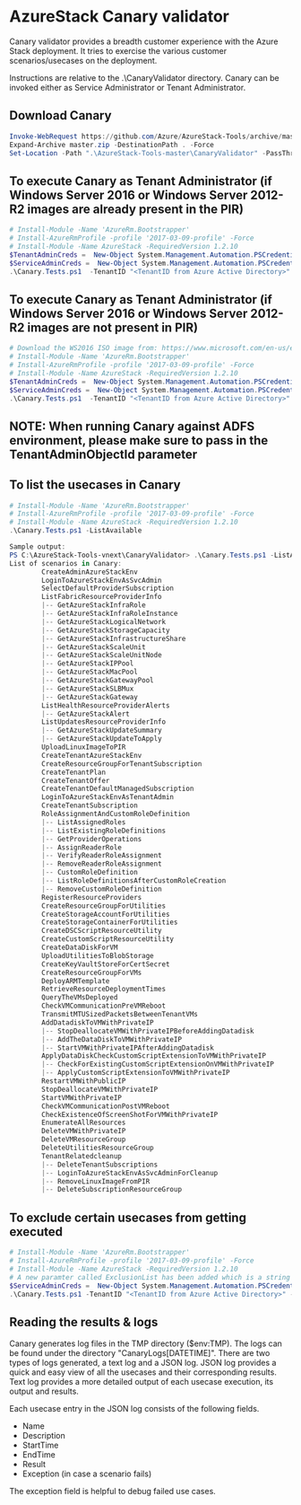 # AzureStack Canary validator
Canary validator provides a breadth customer experience with the Azure Stack deployment. It tries to exercise the various customer scenarios/usecases on the deployment. 

Instructions are relative to the .\CanaryValidator directory.
Canary can be invoked either as Service Administrator or Tenant Administrator.

## Download Canary

```powershell
Invoke-WebRequest https://github.com/Azure/AzureStack-Tools/archive/master.zip -OutFile master.zip
Expand-Archive master.zip -DestinationPath . -Force
Set-Location -Path ".\AzureStack-Tools-master\CanaryValidator" -PassThru
```

## To execute Canary as Tenant Administrator (if Windows Server 2016 or Windows Server 2012-R2 images are already present in the PIR)

```powershell
# Install-Module -Name 'AzureRm.Bootstrapper'
# Install-AzureRmProfile -profile '2017-03-09-profile' -Force
# Install-Module -Name AzureStack -RequiredVersion 1.2.10
$TenantAdminCreds =  New-Object System.Management.Automation.PSCredential "<Tenant Admin username>", (ConvertTo-SecureString "<Tenant Admin password>" -AsPlainText -Force)
$ServiceAdminCreds =  New-Object System.Management.Automation.PSCredential "<Service Admin username>", (ConvertTo-SecureString "<Service Admin password>" -AsPlainText -Force)
.\Canary.Tests.ps1  -TenantID "<TenantID from Azure Active Directory>" -AdminArmEndpoint "<Administrative ARM endpoint>" -ServiceAdminCredentials $ServiceAdminCreds -TenantArmEndpoint "<Tenant ARM endpoint>" -TenantAdminCredentials $TenantAdminCreds
```

## To execute Canary as Tenant Administrator (if Windows Server 2016 or Windows Server 2012-R2 images are not present in PIR)

```powershell
# Download the WS2016 ISO image from: https://www.microsoft.com/en-us/evalcenter/evaluate-windows-server-2016, and place it on your local machine
# Install-Module -Name 'AzureRm.Bootstrapper'
# Install-AzureRmProfile -profile '2017-03-09-profile' -Force
# Install-Module -Name AzureStack -RequiredVersion 1.2.10
$TenantAdminCreds =  New-Object System.Management.Automation.PSCredential "<Tenant Admin username>", (ConvertTo-SecureString "<Tenant Admin password>" -AsPlainText -Force)
$ServiceAdminCreds =  New-Object System.Management.Automation.PSCredential "<Service Admin username>", (ConvertTo-SecureString "<Service Admin password>" -AsPlainText -Force)
.\Canary.Tests.ps1  -TenantID "<TenantID from Azure Active Directory>" -AdminArmEndpoint "<Administrative ARM endpoint>" -ServiceAdminCredentials $ServiceAdminCreds -TenantArmEndpoint "<Tenant ARM endpoint>" -TenantAdminCredentials $TenantAdminCreds -WindowsISOPath "<path where the WS2016 ISO is present>"
```
## NOTE: When running Canary against ADFS environment, please make sure to pass in the TenantAdminObjectId parameter

## To list the usecases in Canary

```powershell
# Install-Module -Name 'AzureRm.Bootstrapper'
# Install-AzureRmProfile -profile '2017-03-09-profile' -Force
# Install-Module -Name AzureStack -RequiredVersion 1.2.10
.\Canary.Tests.ps1 -ListAvailable

Sample output:
PS C:\AzureStack-Tools-vnext\CanaryValidator> .\Canary.Tests.ps1 -ListAvailable
List of scenarios in Canary:
        CreateAdminAzureStackEnv
        LoginToAzureStackEnvAsSvcAdmin
        SelectDefaultProviderSubscription
        ListFabricResourceProviderInfo
        |-- GetAzureStackInfraRole
        |-- GetAzureStackInfraRoleInstance
        |-- GetAzureStackLogicalNetwork
        |-- GetAzureStackStorageCapacity
        |-- GetAzureStackInfrastructureShare
        |-- GetAzureStackScaleUnit
        |-- GetAzureStackScaleUnitNode
        |-- GetAzureStackIPPool
        |-- GetAzureStackMacPool
        |-- GetAzureStackGatewayPool
        |-- GetAzureStackSLBMux
        |-- GetAzureStackGateway
        ListHealthResourceProviderAlerts
        |-- GetAzureStackAlert
        ListUpdatesResourceProviderInfo
        |-- GetAzureStackUpdateSummary
        |-- GetAzureStackUpdateToApply
        UploadLinuxImageToPIR
        CreateTenantAzureStackEnv
        CreateResourceGroupForTenantSubscription
        CreateTenantPlan
        CreateTenantOffer
        CreateTenantDefaultManagedSubscription
        LoginToAzureStackEnvAsTenantAdmin
        CreateTenantSubscription
        RoleAssignmentAndCustomRoleDefinition
        |-- ListAssignedRoles
        |-- ListExistingRoleDefinitions
        |-- GetProviderOperations
        |-- AssignReaderRole
        |-- VerifyReaderRoleAssignment
        |-- RemoveReaderRoleAssignment
        |-- CustomRoleDefinition
        |-- ListRoleDefinitionsAfterCustomRoleCreation
        |-- RemoveCustomRoleDefinition
        RegisterResourceProviders
        CreateResourceGroupForUtilities
        CreateStorageAccountForUtilities
        CreateStorageContainerForUtilities
        CreateDSCScriptResourceUtility
        CreateCustomScriptResourceUtility
        CreateDataDiskForVM
        UploadUtilitiesToBlobStorage
        CreateKeyVaultStoreForCertSecret
        CreateResourceGroupForVMs
        DeployARMTemplate
        RetrieveResourceDeploymentTimes
        QueryTheVMsDeployed
        CheckVMCommunicationPreVMReboot
        TransmitMTUSizedPacketsBetweenTenantVMs
        AddDatadiskToVMWithPrivateIP
        |-- StopDeallocateVMWithPrivateIPBeforeAddingDatadisk
        |-- AddTheDataDiskToVMWithPrivateIP
        |-- StartVMWithPrivateIPAfterAddingDatadisk
        ApplyDataDiskCheckCustomScriptExtensionToVMWithPrivateIP
        |-- CheckForExistingCustomScriptExtensionOnVMWithPrivateIP
        |-- ApplyCustomScriptExtensionToVMWithPrivateIP
        RestartVMWithPublicIP
        StopDeallocateVMWithPrivateIP
        StartVMWithPrivateIP
        CheckVMCommunicationPostVMReboot
        CheckExistenceOfScreenShotForVMWithPrivateIP
        EnumerateAllResources
        DeleteVMWithPrivateIP
        DeleteVMResourceGroup
        DeleteUtilitiesResourceGroup
        TenantRelatedcleanup
        |-- DeleteTenantSubscriptions
        |-- LoginToAzureStackEnvAsSvcAdminForCleanup
        |-- RemoveLinuxImageFromPIR
        |-- DeleteSubscriptionResourceGroup
```

## To exclude certain usecases from getting executed

```powershell
# Install-Module -Name 'AzureRm.Bootstrapper'
# Install-AzureRmProfile -profile '2017-03-09-profile' -Force
# Install-Module -Name AzureStack -RequiredVersion 1.2.10
# A new paramter called ExclusionList has been added which is a string array. Pass in the list of usecases you don't want to execute to this parameter.
$ServiceAdminCreds =  New-Object System.Management.Automation.PSCredential "<Service Admin username>", (ConvertTo-SecureString "<Service Admin password>" -AsPlainText -Force)
.\Canary.Tests.ps1 -TenantID "<TenantID from Azure Active Directory>" -AdminArmEndpoint "<Administrative ARM endpoint>" -ServiceAdminCredentials $ServiceAdminCreds -ExclusionList "ListFabricResourceProviderInfo","ListUpdateResourceProviderInfo"
```

## Reading the results & logs

Canary generates log files in the TMP directory ($env:TMP). The logs can be found under the directory "CanaryLogs[DATETIME]". There are two types of logs generated, a text log and a JSON log. JSON log provides a quick and easy view of all the usecases and their corresponding results. Text log provides a more detailed output of each usecase execution, its output and results.

Each usecase entry in the JSON log consists of the following fields.

- Name
- Description
- StartTime
- EndTime
- Result
- Exception (in case a scenario fails)

The exception field is helpful to debug failed use cases.
